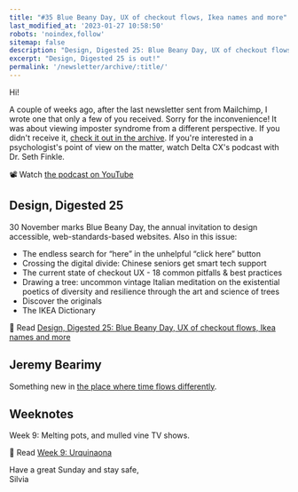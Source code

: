 ```yaml
---
title: "#35 Blue Beany Day, UX of checkout flows, Ikea names and more"
last_modified_at: '2023-01-27 10:58:50'
robots: 'noindex,follow'
sitemap: false
description: "Design, Digested 25: Blue Beany Day, UX of checkout flows, Ikea names and more"
excerpt: "Design, Digested 25 is out!"
permalink: '/newsletter/archive/:title/'
---
```

Hi!

A couple of weeks ago, after the last newsletter sent from Mailchimp, I wrote one that only a few of you received. Sorry for the inconvenience! It was about viewing imposter syndrome from a different perspective. If you didn't receive it, <a href="https://silviamaggidesign.com/newsletter/archive/newsletter-33/">check it out in the archive</a>. If you're interested in a psychologist's point of view on the matter, watch Delta CX's podcast with Dr. Seth Finkle.

<p class="detached">📽 Watch <a href="https://youtu.be/INQZKaKFDiQ">the podcast on YouTube</a></p>

## Design, Digested 25

30 November marks Blue Beany Day, the annual invitation to design accessible, web-standards-based websites. Also in this issue:

<ul class="smd-ul">
  <li>The endless search for “here” in the unhelpful “click here” button</li>
  <li>Crossing the digital divide: Chinese seniors get smart tech support</li>
  <li>The current state of checkout UX - 18 common pitfalls & best practices</li>
  <li>Drawing a tree: uncommon vintage Italian meditation on the existential poetics of diversity and resilience through the art and science of trees</li>
  <li>Discover the originals</li>
  <li>The IKEA Dictionary</li>
</ul>

<p class="detached">🔗 Read <a href="https://silviamaggidesign.com/design-digested/design-digested-25/">Design, Digested 25: Blue Beany Day, UX of checkout flows, Ikea names and more</a></p>

## Jeremy Bearimy

Something new in <a href="https://silviamaggidesign.com/jeremybearimy/">the place where time flows differently</a>.

## Weeknotes

Week 9: Melting pots, and mulled vine TV shows.

<p class="detached">🔗 Read <a href="https://silviamaggidesign.com/weeknotes/weeknotes-9/">Week 9: Urquinaona</a></p>

<p class="detached">Have a great Sunday and stay safe,<br>
Silvia</p>